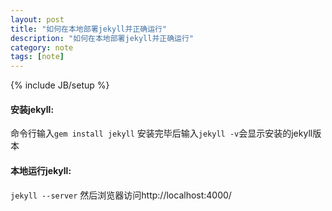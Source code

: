```yaml
---
layout: post
title: "如何在本地部署jekyll并正确运行"
description: "如何在本地部署jekyll并正确运行"
category: note
tags: [note]
---
```

{% include JB/setup %}
#### 安装jekyll:
命令行输入```gem install jekyll```
安装完毕后输入```jekyll -v```会显示安装的jekyll版本
#### 本地运行jekyll:
```jekyll --server```
然后浏览器访问http://localhost:4000/
